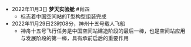 - 2022年11月3日 **梦天实验舱** #肖四
	- 标志着中国空间站的T型构型组装完成
- 2022年11月29日23时08分，神州十五号载人飞船
	- 神舟十五号飞行任务是中国空间站建造阶段的最后一棒，也是空间站应用与发展阶段的第一棒，具有承前启后的重要作用